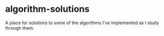 # algorithm-solutions
A place for solutions to some of the algorithms I've implemented as I study through them.
